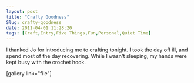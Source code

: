```yaml
---
layout: post
title: "Crafty Goodness"
Slug: crafty-goodness
date: 2011-04-01 11:28:20
tags: [Craft,Entry,Five Things,Fun,Personal,Quiet Time]
---
```

I thanked Jo for introducing me to crafting tonight. I took the day off ill, and spend most of the day recovering. While I wasn't sleeping, my hands were kept busy with the crochet hook.

\[gallery link="file"\]
